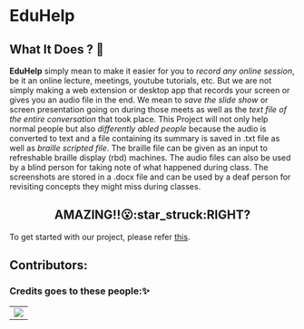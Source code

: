 # EduHelp
## What It Does ? :thinking:
**EduHelp** simply mean to make it easier for you to *record any online session*, be it an online lecture, meetings, youtube tutorials, etc. But we are not simply making a web extension or desktop app that records your screen or gives you an audio file in the end. We mean to *save the slide show* or screen presentation going on during those meets as well as the *text file of the entire conversation* that took place. This Project will not only help normal people but also *differently abled people* because the audio is converted to text and a file containing its summary is saved in .txt file as well as *braille scripted file*. The braille file can be given as an input to refreshable braille display (rbd) machines. The audio files can also be used by a blind person for taking note of what happened during class. The screenshots are stored in a .docx file and can be used by a deaf person for revisiting concepts they might miss during classes.
<h2 align="center"> AMAZING!!😮:star_struck:RIGHT?</h2>


To get started with our project, please refer [this](/Starter.md).

## Contributors:

### Credits goes to these people:✨

<table>
<tr>
	<td>
	  	<a href="https://github.com/CrewMates-Open-Source/EduHelp/graphs/contributors">
  			<img src="https://contrib.rocks/image?repo=CrewMates-Open-Source/EduHelp" />
		</a>
	</td>
</tr>
</table>
